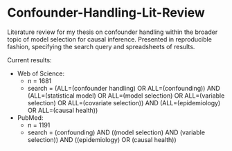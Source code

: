 # Confounder-Handling-Lit-Review
Literature review for my thesis on confounder handling within the broader topic of model selection for causal inference.  Presented in reproducible fashion, specifying the search query and spreadsheets of results.

Current results:
* Web of Science:
  * n = 1681
  * search = (ALL=(confounder handling) OR ALL=(confounding)) AND (ALL=(statistical model) OR ALL=(model selection) OR ALL=(variable selection) OR ALL=(covariate selection)) AND (ALL=(epidemiology) OR ALL=(causal health))
* PubMed:
  * n = 1191
  * search = (confounding) AND ((model selection) AND (variable selection)) AND ((epidemiology) OR (causal health))

